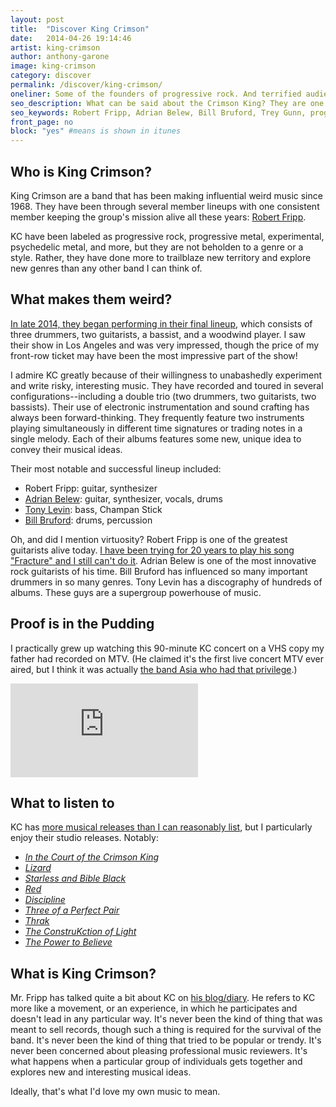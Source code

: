 ```yaml
---
layout: post
title:  "Discover King Crimson"
date:   2014-04-26 19:14:46
artist: king-crimson
author: anthony-garone
image: king-crimson
category: discover
permalink: /discover/king-crimson/
oneliner: Some of the founders of progressive rock. And terrified audiences.
seo_description: What can be said about the Crimson King? They are one of the most influential rock bands of all time.
seo_keywords: Robert Fripp, Adrian Belew, Bill Bruford, Trey Gunn, progressive rock
front_page: no
block: "yes" #means is shown in itunes
---
```

## Who is King Crimson?

King Crimson are a band that has been making influential weird music since 1968. They have been through several member lineups with one consistent member keeping the group's mission alive all these years: [Robert Fripp](http://en.wikipedia.org/wiki/Robert_Fripp).

KC have been labeled as progressive rock, progressive metal, experimental, psychedelic metal, and more, but they are not beholden to a genre or a style. Rather, they have done more to trailblaze new territory and explore new genres than any other band I can think of.

## What makes them weird?

[In late 2014, they began performing in their final lineup](http://www.dgmlive.com/diaries.htm?artist=&amp;show=&amp;member=3&amp;entry=26264), which consists of three drummers, two guitarists, a bassist, and a woodwind player. I saw their show in Los Angeles and was very impressed, though the price of my front-row ticket may have been the most impressive part of the show!

I admire KC greatly because of their willingness to unabashedly experiment and write risky, interesting music. They have recorded and toured in several configurations--including a double trio (two drummers, two guitarists, two bassists). Their use of electronic instrumentation and sound crafting has always been forward-thinking. They frequently feature two instruments playing simultaneously in different time signatures or trading notes in a single melody. Each of their albums features some new, unique idea to convey their musical ideas.

Their most notable and successful lineup included:

- Robert Fripp: guitar, synthesizer
- [Adrian Belew](http://www.adrianbelew.net/): guitar, synthesizer, vocals, drums
- [Tony Levin](http://www.papabear.com/): bass, Champan Stick
- [Bill Bruford](/discover/bruford): drums, percussion

Oh, and did I mention virtuosity? Robert Fripp is one of the greatest guitarists alive today. [I have been trying for 20 years to play his song "Fracture" and I still can't do it](http://blog.garone.org/blog/fracture-transcription). Adrian Belew is one of the most innovative rock guitarists of his time. Bill Bruford has influenced so many important drummers in so many genres. Tony Levin has a discography of hundreds of albums. These guys are a supergroup powerhouse of music.

## Proof is in the Pudding

I practically grew up watching this 90-minute KC concert on a VHS copy my father had recorded on MTV. (He claimed it's the first live concert MTV ever aired, but I think it was actually [the band Asia who had that privilege](http://en.wikipedia.org/wiki/Asia_(band)).)

<div class="video-wrapper">
<iframe src="http://www.youtube.com/embed/dWZmBSJwY1Y" frameborder="0" allowfullscreen=""></iframe>
</div>

## What to listen to

KC has [more musical releases than I can reasonably list](http://en.wikipedia.org/wiki/King_Crimson_discography), but I particularly enjoy their studio releases. Notably:

- *[In the Court of the Crimson King](http://en.wikipedia.org/wiki/In_the_Court_of_the_Crimson_King)*
- *[Lizard](http://en.wikipedia.org/wiki/Lizard_(album))*
- *[Starless and Bible Black](http://en.wikipedia.org/wiki/Starless_and_Bible_Black)*
- *[Red](http://en.wikipedia.org/wiki/Red_(King_Crimson_album))*
- *[Discipline](http://en.wikipedia.org/wiki/Discipline_(King_Crimson_album))*
- *[Three of a Perfect Pair](http://en.wikipedia.org/wiki/Three_of_a_Perfect_Pair)*
- *[Thrak](http://en.wikipedia.org/wiki/Thrak)*
- *[The ConstruKction of Light](http://en.wikipedia.org/wiki/The_ConstruKction_of_Light)*
- *[The Power to Believe](http://en.wikipedia.org/wiki/The_Power_to_Believe)*

## What is King Crimson?

Mr. Fripp has talked quite a bit about KC on [his blog/diary](http://www.dgmlive.com/diaries.htm?member=3). He refers to KC more like a movement, or an experience, in which he participates and doesn't lead in any particular way. It's never been the kind of thing that was meant to sell records, though such a thing is required for the survival of the band. It's never been the kind of thing that tried to be popular or trendy. It's never been concerned about pleasing professional music reviewers. It's what happens when a particular group of individuals gets together and explores new and interesting musical ideas.

Ideally, that's what I'd love my own music to mean.
